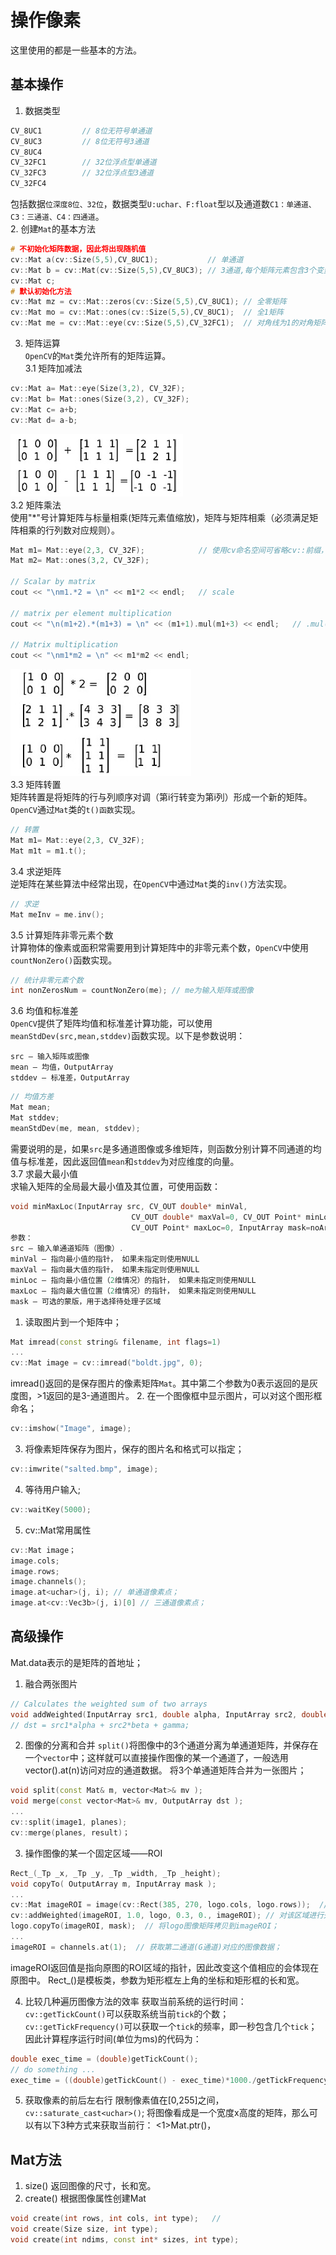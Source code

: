 # 操作像素
 这里使用的都是一些基本的方法。

## 基本操作
1. 数据类型   
```cpp
CV_8UC1         // 8位无符号单通道  
CV_8UC3 		// 8位无符号3通道  
CV_8UC4  
CV_32FC1		// 32位浮点型单通道  
CV_32FC3		// 32位浮点型3通道  
CV_32FC4  
```
包括数据`位深度8位、32位`，数据类型`U:uchar、F:float`型以及通道数`C1：单通道、C3：三通道、C4：四通道`。        
2. 创建`Mat`的基本方法   
```cpp
# 不初始化矩阵数据，因此将出现随机值
cv::Mat a(cv::Size(5,5),CV_8UC1); 			// 单通道  
cv::Mat b = cv::Mat(cv::Size(5,5),CV_8UC3); // 3通道,每个矩阵元素包含3个变量    
cv::Mat c;
# 默认初始化方法
cv::Mat mz = cv::Mat::zeros(cv::Size(5,5),CV_8UC1); // 全零矩阵  
cv::Mat mo = cv::Mat::ones(cv::Size(5,5),CV_8UC1);  // 全1矩阵  
cv::Mat me = cv::Mat::eye(cv::Size(5,5),CV_32FC1);  // 对角线为1的对角矩阵  
```
3. 矩阵运算   
`OpenCV`的`Mat`类允许所有的矩阵运算。   
3.1 矩阵加减法   
```cpp 
cv::Mat a= Mat::eye(Size(3,2), CV_32F);  
cv::Mat b= Mat::ones(Size(3,2), CV_32F);  
cv::Mat c= a+b;  
cv::Mat d= a-b;
```
![](../pictures/mat_add.jpg)   
3.2 矩阵乘法   
使用"*"号计算矩阵与标量相乘(矩阵元素值缩放)，矩阵与矩阵相乘（必须满足矩阵相乘的行列数对应规则）。     
```cpp
Mat m1= Mat::eye(2,3, CV_32F);            // 使用cv命名空间可省略cv::前缀，下同  
Mat m2= Mat::ones(3,2, CV_32F);  

// Scalar by matrix  
cout << "\nm1.*2 = \n" << m1*2 << endl;   // scale

// matrix per element multiplication  
cout << "\n(m1+2).*(m1+3) = \n" << (m1+1).mul(m1+3) << endl;   // .mul()方法

// Matrix multiplication  
cout << "\nm1*m2 = \n" << m1*m2 << endl;  
```
![](../pictures/mat_multipy.jpg)    
3.3 矩阵转置       
矩阵转置是将矩阵的行与列顺序对调（第i行转变为第i列）形成一个新的矩阵。`OpenCV`通过`Mat`类的`t()函数`实现。    
```cpp
// 转置  
Mat m1= Mat::eye(2,3, CV_32F);    
Mat m1t = m1.t();  
```
3.4 求逆矩阵    
逆矩阵在某些算法中经常出现，在`OpenCV`中通过`Mat`类的`inv()`方法实现。   
```cpp
// 求逆  
Mat meInv = me.inv();  
```
3.5 计算矩阵非零元素个数     
计算物体的像素或面积常需要用到计算矩阵中的非零元素个数，`OpenCV`中使用`countNonZero()`函数实现。    
```cpp
// 统计非零元素个数  
int nonZerosNum = countNonZero(me); // me为输入矩阵或图像  
```
3.6 均值和标准差     
`OpenCV`提供了矩阵均值和标准差计算功能，可以使用`meanStdDev(src,mean,stddev)`函数实现。以下是参数说明：    
```
src – 输入矩阵或图像
mean – 均值，OutputArray
stddev – 标准差，OutputArray
```
```cpp
// 均值方差  
Mat mean;  
Mat stddev;  
meanStdDev(me, mean, stddev); 
``` 
需要说明的是，如果`src`是多通道图像或多维矩阵，则函数分别计算不同通道的均值与标准差，因此返回值`mean`和`stddev`为对应维度的向量。        
3.7 求最大最小值     
求输入矩阵的全局最大最小值及其位置，可使用函数：   
```cpp
void minMaxLoc(InputArray src, CV_OUT double* minVal,  
                           CV_OUT double* maxVal=0, CV_OUT Point* minLoc=0,  
                           CV_OUT Point* maxLoc=0, InputArray mask=noArray());  
参数：
src – 输入单通道矩阵（图像）.
minVal – 指向最小值的指针， 如果未指定则使用NULL
maxVal – 指向最大值的指针， 如果未指定则使用NULL
minLoc – 指向最小值位置（2维情况）的指针， 如果未指定则使用NULL
maxLoc – 指向最大值位置（2维情况）的指针， 如果未指定则使用NULL
mask – 可选的蒙版，用于选择待处理子区域
```



1. 读取图片到一个矩阵中；
```cpp
Mat imread(const string& filename, int flags=1)
...
cv::Mat image = cv::imread("boldt.jpg", 0);
```
imread()返回的是保存图片的像素矩阵`Mat`。其中第二个参数为0表示返回的是灰度图，>1返回的是3-通道图片。
2. 在一个图像框中显示图片，可以对这个图形框命名；
```cpp
cv::imshow("Image", image);
```
3. 将像素矩阵保存为图片，保存的图片名和格式可以指定；
```cpp
cv::imwrite("salted.bmp", image);
```
4. 等待用户输入;
```cpp
cv::waitKey(5000);
```
5. cv::Mat常用属性
```cpp
cv::Mat image；
image.cols;
image.rows;
image.channels();
image.at<uchar>(j, i); // 单通道像素点；
image.at<cv::Vec3b>(j, i)[0] // 三通道像素点；
```

## 高级操作
Mat.data表示的是矩阵的首地址；

1. 融合两张图片
```cpp
// Calculates the weighted sum of two arrays
void addWeighted(InputArray src1, double alpha, InputArray src2, double beta, double gamma, OutputArray dst, int dtype=-1)
// dst = src1*alpha + src2*beta + gamma;
```
2. 图像的分离和合并
`split()`将图像中的3个通道分离为单通道矩阵，并保存在一个`vector`中；这样就可以直接操作图像的某一个通道了，一般选用vector<Mat>().at(n)访问对应的通道数据。
将3个单通道矩阵合并为一张图片；
```cpp
void split(const Mat& m, vector<Mat>& mv );
void merge(const vector<Mat>& mv, OutputArray dst );
...
cv::split(image1, planes);
cv::merge(planes, result)；
```


3. 操作图像的某一个固定区域——ROI
```cpp
Rect_(_Tp _x, _Tp _y, _Tp _width, _Tp _height);
void copyTo( OutputArray m, InputArray mask );
...
cv::Mat imageROI = image(cv::Rect(385, 270, logo.cols, logo.rows));  // 获取图片中的某一区域
cv::addWeighted(imageROI, 1.0, logo, 0.3, 0., imageROI); // 对该区域进行处理
logo.copyTo(imageROI, mask);  // 将logo图像矩阵拷贝到imageROI；
...
imageROI = channels.at(1);  // 获取第二通道(G通道)对应的图像数据；
```
imageROI返回值是指向原图的ROI区域的指针，因此改变这个值相应的会体现在原图中。
Rect_()是模板类，参数为矩形框左上角的坐标和矩形框的长和宽。

4. 比较几种遍历图像方法的效率
获取当前系统的运行时间：
`cv::getTickCount()`可以获取系统当前`tick`的个数；
`cv::getTickFrequency()`可以获取一个`tick`的频率，即一秒包含几个`tick`；
因此计算程序运行时间(单位为ms)的代码为：
```cpp
double exec_time = (double)getTickCount();
// do something ...
exec_time = ((double)getTickCount() - exec_time)*1000./getTickFrequency();
```

5. 获取像素的前后左右行
 限制像素值在[0,255]之间，`cv::saturate_cast<uchar>()`;
 将图像看成是一个宽度x高度的矩阵，那么可以有以下3种方式来获取当前行：
 <1>Mat.ptr()，





## Mat方法
1. size()
返回图像的尺寸，长和宽。
2. create()
根据图像属性创建Mat
```cpp
void create(int rows, int cols, int type);   // 
void create(Size size, int type);
void create(int ndims, const int* sizes, int type);
```